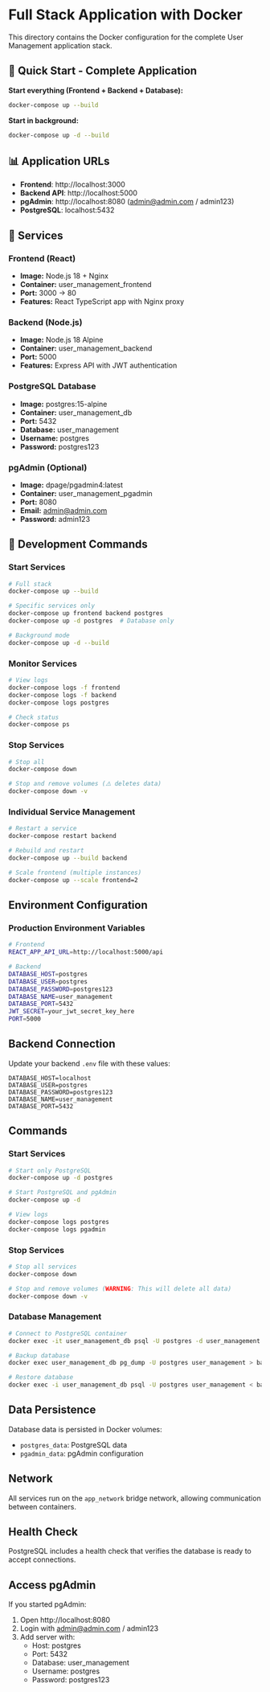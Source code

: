 # Full Stack Application with Docker

This directory contains the Docker configuration for the complete User Management application stack.

## 🚀 Quick Start - Complete Application

**Start everything (Frontend + Backend + Database):**
```bash
docker-compose up --build
```

**Start in background:**
```bash
docker-compose up -d --build
```

## 📊 Application URLs

- **Frontend**: http://localhost:3000
- **Backend API**: http://localhost:5000
- **pgAdmin**: http://localhost:8080 (admin@admin.com / admin123)
- **PostgreSQL**: localhost:5432

## 🐳 Services

### Frontend (React)
- **Image:** Node.js 18 + Nginx
- **Container:** user_management_frontend
- **Port:** 3000 → 80
- **Features:** React TypeScript app with Nginx proxy

### Backend (Node.js)
- **Image:** Node.js 18 Alpine
- **Container:** user_management_backend
- **Port:** 5000
- **Features:** Express API with JWT authentication

### PostgreSQL Database
- **Image:** postgres:15-alpine
- **Container:** user_management_db
- **Port:** 5432
- **Database:** user_management
- **Username:** postgres
- **Password:** postgres123

### pgAdmin (Optional)
- **Image:** dpage/pgadmin4:latest
- **Container:** user_management_pgadmin
- **Port:** 8080
- **Email:** admin@admin.com
- **Password:** admin123

## 🔧 Development Commands

### Start Services
```bash
# Full stack
docker-compose up --build

# Specific services only
docker-compose up frontend backend postgres
docker-compose up -d postgres  # Database only

# Background mode
docker-compose up -d --build
```

### Monitor Services
```bash
# View logs
docker-compose logs -f frontend
docker-compose logs -f backend
docker-compose logs postgres

# Check status
docker-compose ps
```

### Stop Services
```bash
# Stop all
docker-compose down

# Stop and remove volumes (⚠️ deletes data)
docker-compose down -v
```

### Individual Service Management
```bash
# Restart a service
docker-compose restart backend

# Rebuild and restart
docker-compose up --build backend

# Scale frontend (multiple instances)
docker-compose up --scale frontend=2
```

## Environment Configuration

### Production Environment Variables
```bash
# Frontend
REACT_APP_API_URL=http://localhost:5000/api

# Backend
DATABASE_HOST=postgres
DATABASE_USER=postgres
DATABASE_PASSWORD=postgres123
DATABASE_NAME=user_management
DATABASE_PORT=5432
JWT_SECRET=your_jwt_secret_key_here
PORT=5000
```

## Backend Connection

Update your backend `.env` file with these values:
```
DATABASE_HOST=localhost
DATABASE_USER=postgres
DATABASE_PASSWORD=postgres123
DATABASE_NAME=user_management
DATABASE_PORT=5432
```

## Commands

### Start Services
```bash
# Start only PostgreSQL
docker-compose up -d postgres

# Start PostgreSQL and pgAdmin
docker-compose up -d

# View logs
docker-compose logs postgres
docker-compose logs pgadmin
```

### Stop Services
```bash
# Stop all services
docker-compose down

# Stop and remove volumes (WARNING: This will delete all data)
docker-compose down -v
```

### Database Management
```bash
# Connect to PostgreSQL container
docker exec -it user_management_db psql -U postgres -d user_management

# Backup database
docker exec user_management_db pg_dump -U postgres user_management > backup.sql

# Restore database
docker exec -i user_management_db psql -U postgres user_management < backup.sql
```

## Data Persistence

Database data is persisted in Docker volumes:
- `postgres_data`: PostgreSQL data
- `pgadmin_data`: pgAdmin configuration

## Network

All services run on the `app_network` bridge network, allowing communication between containers.

## Health Check

PostgreSQL includes a health check that verifies the database is ready to accept connections.

## Access pgAdmin

If you started pgAdmin:
1. Open http://localhost:8080
2. Login with admin@admin.com / admin123
3. Add server with:
   - Host: postgres
   - Port: 5432
   - Database: user_management
   - Username: postgres
   - Password: postgres123
